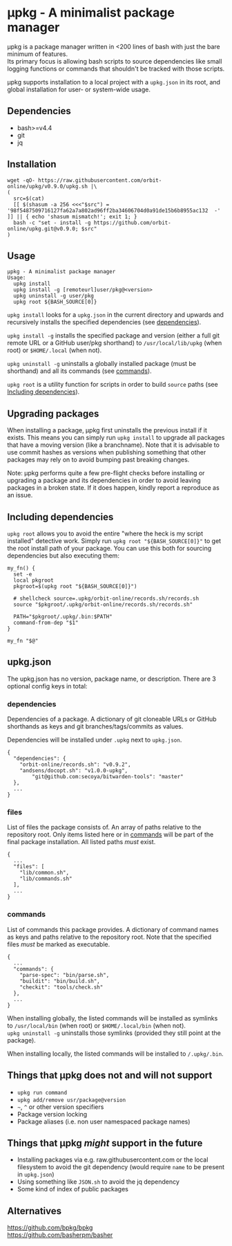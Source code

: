 # μpkg - A minimalist package manager

μpkg is a package manager written in <200 lines of bash with just the bare
minimum of features.  
Its primary focus is allowing bash scripts to source dependencies like small
logging functions or commands that shouldn't be tracked with those scripts.

μpkg supports installation to a local project with a `upkg.json` in its root,
and global installation for user- or system-wide usage.

## Dependencies

- bash>=v4.4
- git
- jq

## Installation

```
wget -qO- https://raw.githubusercontent.com/orbit-online/upkg/v0.9.0/upkg.sh |\
(
  src=$(cat)
  [[ $(shasum -a 256 <<<"$src") = '98f5487509716127fa62a7a802ad96ff2ba34606704d0a91de15b6b8955ac132  -' ]] || { echo 'shasum mismatch!'; exit 1; }
  bash -c "set - install -g https://github.com/orbit-online/upkg.git@v0.9.0; $src"
)
```

## Usage

```
μpkg - A minimalist package manager
Usage:
  upkg install
  upkg install -g [remoteurl]user/pkg@<version>
  upkg uninstall -g user/pkg
  upkg root ${BASH_SOURCE[0]}
```

`upkg install` looks for a `upkg.json` in the current directory and upwards and
recursively installs the specified dependencies (see
[dependencies](#dependencies)).

`upkg install -g` installs the specified package and version (either a full git
remote URL or a GitHub user/pkg shorthand) to `/usr/local/lib/upkg` (when root)
or `$HOME/.local` (when not).

`upkg uninstall -g` uninstalls a globally installed package (must be shorthand)
and all its commands (see [commands](#commands)).

`upkg root` is a utility function for scripts in order to build `source` paths
(see [Including dependencies](#including-dependencies)).

## Upgrading packages

When installing a package, μpkg first uninstalls the previous install if it
exists. This means you can simply run `upkg install` to upgrade all packages
that have a moving version (like a branchname). Note that it is advisable to
use commit hashes as versions when publishing something that other packages may
rely on to avoid bumping past breaking changes.

Note: μpkg performs quite a few pre-flight checks before installing or upgrading
a package and its dependencies in order to avoid leaving packages in a broken
state. If it does happen, kindly report a reproduce as an issue.

## Including dependencies

`upkg root` allows you to avoid the entire "where the heck is my script installed"
detective work. Simply run `upkg root "${BASH_SOURCE[0]}"` to get the root
install path of your package. You can use this both for sourcing dependencies
but also executing them:

```
my_fn() {
  set -e
  local pkgroot
  pkgroot=$(upkg root "${BASH_SOURCE[0]}")

  # shellcheck source=.upkg/orbit-online/records.sh/records.sh
  source "$pkgroot/.upkg/orbit-online/records.sh/records.sh"

  PATH="$pkgroot/.upkg/.bin:$PATH"
  command-from-dep "$1"
}

my_fn "$@"
```

## upkg.json

The upkg.json has no version, package name, or description.
There are 3 optional config keys in total:

### dependencies

Dependencies of a package. A dictionary of git cloneable URLs or
GitHub shorthands as keys and git branches/tags/commits as values.

Dependencies will be installed under `.upkg` next to `upkg.json`.

```
{
  "dependencies": {
    "orbit-online/records.sh": "v0.9.2",
    "andsens/docopt.sh": "v1.0.0-upkg",
		"git@github.com:secoya/bitwarden-tools": "master"
  },
  ...
}
```

### files

List of files the package consists of. An array of paths relative to the
repository root. Only items listed here or in [commands](#commands) will be
part of the final package installation. All listed paths _must_ exist.

```
{
  ...
  "files": [
    "lib/common.sh",
    "lib/commands.sh"
  ],
  ...
}
```

### commands

List of commands this package provides. A dictionary of command names as keys
and paths relative to the repository root. Note that the specified files _must_
be marked as executable.

```
{
  ...
  "commands": {
    "parse-spec": "bin/parse.sh",
    "buildit": "bin/build.sh",
    "checkit": "tools/check.sh"
  },
  ...
}
```

When installing globally, the listed commands will be installed as symlinks to
`/usr/local/bin` (when root) or `$HOME/.local/bin` (when not).  
`upkg uninstall -g` uninstalls those symlinks (provided they still point at the
package).

When installing locally, the listed commands will be installed to `/.upkg/.bin`.

## Things that μpkg does not and will not support

- `upkg run command`
- `upkg add/remove usr/package@version`
- `~`, `^` or other version specifiers
- Package version locking
- Package aliases (i.e. non user namespaced package names)

## Things that μpkg _might_ support in the future

- Installing packages via e.g. raw.githubusercontent.com or the local filesystem
  to avoid the git dependency (would require `name` to be present in `upkg.json`)
- Using something like `JSON.sh` to avoid the jq dependency
- Some kind of index of public packages

## Alternatives

https://github.com/bpkg/bpkg  
https://github.com/basherpm/basher
